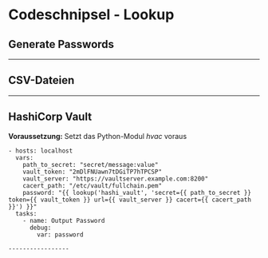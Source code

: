 # Codeschnipsel - Lookup
## Generate Passwords

-----------------


## CSV-Dateien

-----------------

## HashiCorp Vault
**Voraussetzung:** Setzt das Python-Modul *hvac* voraus
```
- hosts: localhost
  vars:
    path_to_secret: "secret/message:value"
    vault_token: "2mDlFNUawn7tDGiTP7hTPCSP"
    vault_server: "https://vaultserver.example.com:8200"
    cacert_path: "/etc/vault/fullchain.pem"
    password: "{{ lookup('hashi_vault', 'secret={{ path_to_secret }} token={{ vault_token }} url={{ vault_server }} cacert={{ cacert_path }}') }}"
  tasks:
    - name: Output Password
      debug:
        var: password

-----------------
